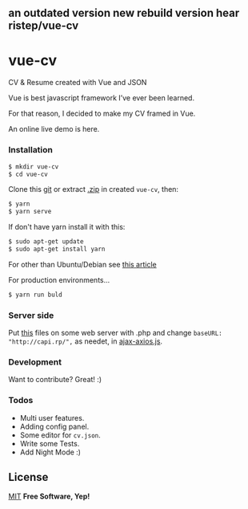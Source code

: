 ## an outdated version new rebuild version hear ristep/vue-cv
# vue-cv

CV &amp; Resume created with Vue and JSON

Vue is best javascript framework I’ve ever been learned.

For that reason, I decided to make my CV framed in Vue.

An online live demo is here.

### Installation

```sh
$ mkdir vue-cv
$ cd vue-cv
```
Clone this [git](https://github.com/ristep/vue-cv.git) or extract [.zip](https://github.com/ristep/vue-cv/archive/master.zip) in created `vue-cv`, then:

```sh
$ yarn
$ yarn serve
```
If don't have yarn install it with this:
```sh
$ sudo apt-get update
$ sudo apt-get install yarn
```
For other than Ubuntu/Debian see [this article](https://yarnpkg.com/lang/en/docs/install/)

For production environments...
```sh
$ yarn run buld
```
### Server side

Put [this](https://github.com/ristep/vue-cv/tree/master/src/server-side) files on some web server with .php
and change `baseURL: "http://capi.rp/",` as needet, in [ajax-axios.js](https://github.com/ristep/vue-cv/blob/master/src/ajax-axios.js).

### Development

Want to contribute? Great! :)

### Todos

- Multi user features.
- Adding config panel.
- Some editor for `cv.json`.
- Write some Tests.
- Add Night Mode :)

License
----
[MIT](https://opensource.org/licenses/MIT)
**Free Software, Yep!**
